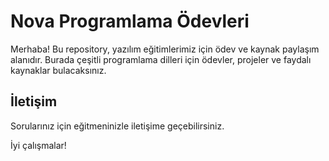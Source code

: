 # Nova Programlama Ödevleri

Merhaba! Bu repository, yazılım eğitimlerimiz için ödev ve kaynak paylaşım alanıdır. Burada çeşitli programlama dilleri için ödevler, projeler ve faydalı kaynaklar bulacaksınız.


## İletişim

Sorularınız için eğitmeninizle iletişime geçebilirsiniz.

İyi çalışmalar!

